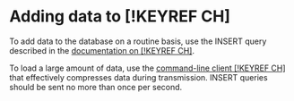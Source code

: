 # Adding data to [!KEYREF CH]

To add data to the database on a routine basis, use the INSERT query described in the [documentation on [!KEYREF CH]](https://clickhouse.yandex/docs/ru/query_language/queries/#insert).

To load a large amount of data, use the [command-line client [!KEYREF CH]](https://clickhouse.yandex/docs/ru/interfaces/cli/) that effectively compresses data during transmission. INSERT queries should be sent no more than once per second.


